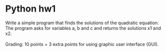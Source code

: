 # Python hw1

Write a simple program that finds the solutions of the quadratic equation. The program asks for variables a, b and c and returns the solutions x1 and x2.
</br>
</br>Grading: 10 points + 3 extra points for using graphic user interface (GUI).
